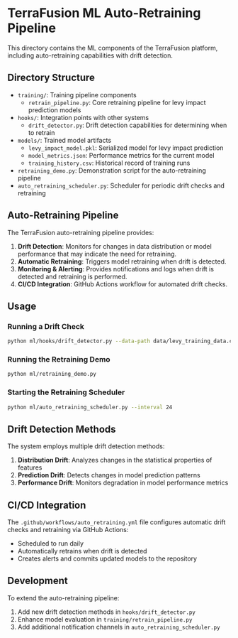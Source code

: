 # TerraFusion ML Auto-Retraining Pipeline

This directory contains the ML components of the TerraFusion platform, including auto-retraining capabilities with drift detection.

## Directory Structure

- `training/`: Training pipeline components
  - `retrain_pipeline.py`: Core retraining pipeline for levy impact prediction models
- `hooks/`: Integration points with other systems
  - `drift_detector.py`: Drift detection capabilities for determining when to retrain
- `models/`: Trained model artifacts
  - `levy_impact_model.pkl`: Serialized model for levy impact prediction
  - `model_metrics.json`: Performance metrics for the current model
  - `training_history.csv`: Historical record of training runs
- `retraining_demo.py`: Demonstration script for the auto-retraining pipeline
- `auto_retraining_scheduler.py`: Scheduler for periodic drift checks and retraining

## Auto-Retraining Pipeline

The TerraFusion auto-retraining pipeline provides:

1. **Drift Detection**: Monitors for changes in data distribution or model performance that may indicate the need for retraining.
2. **Automatic Retraining**: Triggers model retraining when drift is detected.
3. **Monitoring & Alerting**: Provides notifications and logs when drift is detected and retraining is performed.
4. **CI/CD Integration**: GitHub Actions workflow for automated drift checks.

## Usage

### Running a Drift Check

```bash
python ml/hooks/drift_detector.py --data-path data/levy_training_data.csv --trigger-retraining
```

### Running the Retraining Demo

```bash
python ml/retraining_demo.py
```

### Starting the Retraining Scheduler

```bash
python ml/auto_retraining_scheduler.py --interval 24
```

## Drift Detection Methods

The system employs multiple drift detection methods:

1. **Distribution Drift**: Analyzes changes in the statistical properties of features
2. **Prediction Drift**: Detects changes in model prediction patterns
3. **Performance Drift**: Monitors degradation in model performance metrics

## CI/CD Integration

The `.github/workflows/auto_retraining.yml` file configures automatic drift checks and retraining via GitHub Actions:

- Scheduled to run daily
- Automatically retrains when drift is detected
- Creates alerts and commits updated models to the repository

## Development

To extend the auto-retraining pipeline:

1. Add new drift detection methods in `hooks/drift_detector.py`
2. Enhance model evaluation in `training/retrain_pipeline.py`
3. Add additional notification channels in `auto_retraining_scheduler.py`